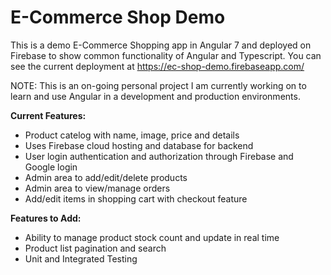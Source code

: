# E-Commerce Shop Demo

This is a demo E-Commerce Shopping app in Angular 7 and deployed on Firebase to show common functionality of Angular and Typescript.
You can see the current deployment at https://ec-shop-demo.firebaseapp.com/

NOTE: This is an on-going personal project I am currently working on to learn and use Angular in a development and production environments.

**Current Features:**
- Product catelog with name, image, price and details
- Uses Firebase cloud hosting and database for backend
- User login authentication and authorization through Firebase and Google login
- Admin area to add/edit/delete products
- Admin area to view/manage orders
- Add/edit items in shopping cart with checkout feature

**Features to Add:**
- Ability to manage product stock count and update in real time
- Product list pagination and search
- Unit and Integrated Testing

